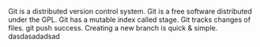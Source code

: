 Git is a distributed version control system.
Git is a free software distributed under the GPL.
Git has a mutable index called stage.
Git tracks changes of files.
git push success.
Creating a new branch is quick & simple.
dasdasadadsad